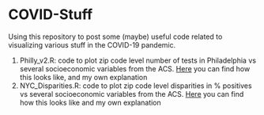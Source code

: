 # COVID-Stuff
Using this repository to post some (maybe) useful code related to visualizing various stuff in the COVID-19 pandemic.
1. Philly_v2.R: code to plot zip code level number of tests in Philadelphia vs several socioeconomic variables from the ACS. [Here](https://twitter.com/usama_bilal/status/1245047751160795137) you can find how this looks like, and my own explanation 
2. NYC_Disparities.R: code to plot zip code level disparities in % positives vs several socioeconomic variables from the ACS. [Here](https://twitter.com/usama_bilal/status/1246219487910772740) you can find how this looks like and my own explanation
